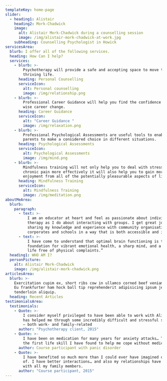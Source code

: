 ```yaml
---
templateKey: home-page
slider:
  - heading1: Alistair
    heading2: Mork-Chadwick
    image:
      alt: Alistair Mork-Chadwick during a counselling session
      image: /img/alistair-mork-chadwick-at-work.jpg
    subheading: Counselling Psychologist in Howick
servicesArea:
  blurb: I offer all of the following services.
  heading: How Can I help?
  services:
    - blurb: >-
        Psychotherapy will provide a safe and accepting space to move towards a
        thriving life.
      heading: Personal Counselling
      serviceIcon:
        alt: Personal counselling
        image: /img/relationship.png
    - blurb: >-
        Professional Career Guidance will help you find the confidence to make a
        wise career change.
      heading: Career Guidance
      serviceIcon:
        alt: "Career Guidance "
        image: /img/relaxation.png
    - blurb: >-
        Professional Psychological Assessments are useful tools to enable
        parents to make a considered choice in different situations.
      heading: Psychological Assessments
      serviceIcon:
        alt: Psychological Assessments
        image: /img/mind.png
    - blurb: >-
        Mindfulness training will not only help you to deal with stress or
        chronic pain more effectively it will also help you to gain more
        enjoyment from all of the potentially pleasurable aspects of life.
      heading: Mindfulness Training
      serviceIcon:
        alt: Mindfulness Training
        image: /img/meditation.png
aboutMeArea:
  blurb:
    paragraph:
      - text: >-
          I am an educator at heart and feel as passionate about individual
          therapy as I do about interacting with groups. I get great joy from
          sharing my knowledge and experience with community organisations,
          corporates and schools in a way that is both accessible and inspiring.
      - text: >-
          I have come to understand that optimal brain functioning is the
          foundation for vibrant emotional health, a sharp mind, and a healthy
          life free of physical complaints.”
  heading1: WHO AM I?
  personPicture:
    alt: Alistair Mork-Chadwick
    image: /img/alistair-mork-chadwick.png
articlesArea:
  blurb: >-
    Exercitation cupim ex, short ribs cow in ullamco corned beef veniam kevin.
    Eu frankfurter ham hock ball tip reprehenderit adipisicing ipsum jerky
    tenderloin aliquip.
  heading: Recent Articles
testimonialsArea:
  testimonials:
    - Quote: >-
        I consider myself privileged to have been able to work with Alistair. He
        has helped me through some incredibly difficult and stressful situations
        – both work- and family-related
      author: "Psychotherapy client, 2015"
    - Quote: >-
        I have been on medication for many years for anxiety attacks… This is
        the first life skill I have found to help me cope without medication.
      author: Course participant with panic disorder
    - Quote: >-
        I have benefited so much more than I could ever have imagined or dreamt
        of. I have better interactions… and also my relationships have improved
        with all my family members.
      author: "Course participant, 2015"
---
```

